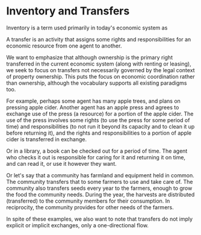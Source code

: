 # Inventory and Transfers

Inventory is a term used primarily in today's economic system as 



A transfer is an activity that assigns some rights and responsibilities for an economic resource from one agent to another.

We want to emphasize that although ownership is the primary right transferred in the current economic system (along with renting or leasing), we seek to focus on transfers not necessarily governed by the legal context of property ownership.  This puts the focus on economic coordination rather than ownership, although the vocabulary supports all existing paradigms too. 

For example, perhaps some agent has many apple trees, and plans on pressing apple cider. Another agent has an apple press and agrees to exchange use of the press (a resource) for a portion of the apple cider.  The use of the press involves some rights (to use the press for some period of time) and responsibilities (to not run it beyond its capacity and to clean it up before returning it), and the rights and responsibilities to a portion of apple cider is transferred in exchange.

Or in a library, a book can be checked out for a period of time.  The agent who checks it out is responsible for caring for it and returning it on time, and can read it, or use it however they want.

Or let's say that a community has farmland and equipment held in common.  The community transfers that to some farmers to use and take care of.  The community also transfers seeds every year to the farmers, enough to grow the food the community needs.  During the year, the harvests are distributed (transferred) to the community members for their consumption.  In reciprocity, the community provides for other needs of the farmers.

In spite of these examples, we also want to note that transfers do not imply explicit or implicit exchanges, only a one-directional flow.



